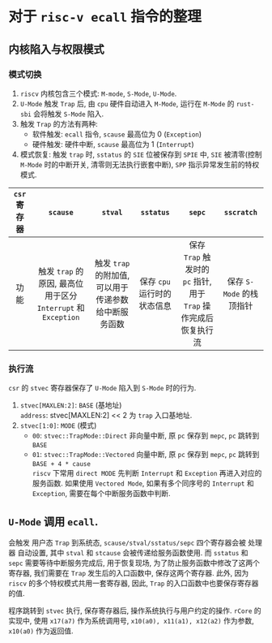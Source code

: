 # 对于 `risc-v ecall` 指令的整理

## 内核陷入与权限模式

### 模式切换
1. `riscv` 内核包含三个模式: `M-mode`, `S-Mode`, `U-Mode`.
1. `U-Mode` 触发 `Trap` 后, 由 `cpu` 硬件自动进入 `M-Mode`, 运行在 `M-Mode` 的 `rust-sbi` 会将触发 `S-Mode` 陷入.
1. 触发 `Trap` 的方法有两种:  
    - 软件触发: `ecall` 指令, `scause` 最高位为 0 (`Exception`)
    - 硬件触发: 硬件中断, `scause` 最高位为 1 (`Interrupt`)
1. 模式恢复: 触发 `trap` 时, `sstatus` 的 `SIE` 位被保存到 `SPIE` 中, `SIE` 被清零(控制 `M-Mode` 时的中断开关, 清零则无法执行嵌套中断), `SPP` 指示异常发生前的特权模式.


|`csr` 寄存器|`scause`|`stval`|`sstatus`|`sepc`|`sscratch`|
|:---------:|:--------------:|:-------------:|:-----------------:|:-----------:|:---:|
|功能        |触发 `trap` 的原因, 最高位用于区分`Interrupt` 和 `Exception`|触发 `trap` 的附加值, 可以用于传递参数给中断服务函数|保存 `cpu` 运行时的状态信息|保存 `Trap` 触发时的 `pc` 指针, 用于 `Trap` 操作完成后恢复执行流|保存 `S-Mode` 的栈顶指针|

### 执行流
`csr` 的 `stvec` 寄存器保存了 `U-Mode` 陷入到 `S-Mode` 时的行为. 
1. `stvec[MAXLEN:2]`: `BASE` (基地址)  
    `address`: stvec[MAXLEN:2] << 2 为 `trap` 入口基地址.
1. `stvec[1:0]`: `MODE` (模式)  
    - `00`: `stvec::TrapMode::Direct` 非向量中断, 原 `pc` 保存到 `mepc`, `pc` 跳转到 `BASE`   
    - `01`: `stvec::TrapMode::Vectored` 向量中断, 原 `pc` 保存到 `mepc`, `pc` 跳转到 `BASE + 4 * cause`  
    `riscv` 下常用 `direct MODE` 先判断 `Interrupt` 和 `Exception` 再进入对应的服务函数. 如果使用 `Vectored Mode`, 如果有多个同序号的 `Interrupt` 和 `Exception`, 需要在每个中断服务函数中判断.
 

## `U-Mode` 调用 `ecall`.
会触发 用户态 `Trap` 到系统态, `scause/stval/sstatus/sepc` 四个寄存器会被 处理器 自动设置, 其中 `stval` 和 `stcause` 会被传递给服务函数使用. 而 `sstatus` 和 `sepc` 需要等待中断服务完成后, 用于恢复现场, 为了防止服务函数中修改了这两个寄存器, 我们需要在 `Trap` 发生后的入口函数中, 保存这两个寄存器. 此外, 因为 `riscv` 的多个特权模式共用一套寄存器, 因此, `Trap` 的入口函数中也要保存寄存器的值.

程序跳转到 `stvec` 执行, 保存寄存器后, 操作系统执行与用户约定的操作. `rCore` 的实现中, 使用 `x17(a7)` 作为系统调用号, `x10(a0), x11(a1), x12(a2)` 作为参数, `x10(a0)` 作为返回值.
